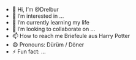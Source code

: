 - 👋 Hi, I’m @Drelbur
- 👀 I’m interested in ...
- 🌱 I’m currently learning my life
- 💞️ I’m looking to collaborate on ...
- 📫 How to reach me Briefeule aus Harry Potter
- 😄 Pronouns: Dürüm / Döner
- ⚡ Fun fact: ...

<!---
Drelbur/Drelbur is a ✨ special ✨ repository because its `README.md` (this file) appears on your GitHub profile.
You can click the Preview link to take a look at your changes.
--->
